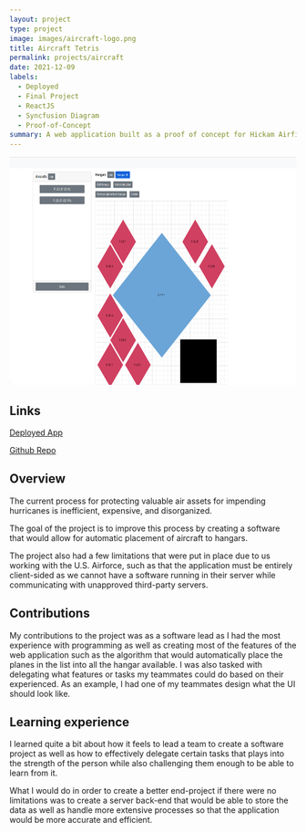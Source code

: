```yaml
---
layout: project
type: project
image: images/aircraft-logo.png 
title: Aircraft Tetris
permalink: projects/aircraft
date: 2021-12-09
labels:
  - Deployed
  - Final Project
  - ReactJS
  - Syncfusion Diagram
  - Proof-of-Concept
summary: A web application built as a proof of concept for Hickam Airfield in order to assist with aircraft-to-hangar placement in the case of a natural disaster such as a hurricane.
---
```


<img class="image" src="../images/aircraft-hangar.png" style="width:100%;height:25rem;">

## Links

[Deployed App](https://aircraft-hangar.xyz/)

[Github Repo](https://github.com/AircraftHangar491/aircraft-hangar)

## Overview

The current process for protecting valuable air assets for impending hurricanes is inefficient, expensive, and disorganized. 

The goal of the project is to improve this process by creating a software that would allow for automatic placement of aircraft to hangars.

The project also had a few limitations that were put in place due to us working with the U.S. Airforce, such as that the application must be entirely client-sided as we cannot have a software running in their server while communicating with unapproved third-party servers. 
  
## Contributions

My contributions to the project was as a software lead as I had the most experience with programming as well as creating most of the features of the web application such as the algorithm that would automatically place the planes in the list into all the hangar available. I was also tasked with delegating what features or tasks my teammates could do based on their experienced. As an example, I had one of my teammates design what the UI should look like.

## Learning experience

I learned quite a bit about how it feels to lead a team to create a software project as well as how to effectively delegate certain tasks that plays into the strength of the person while also challenging them enough to be able to learn from it.

What I would do in order to create a better end-project if there were no limitations was to create a server back-end that would be able to store the data as well as handle more extensive processes so that the application would be more accurate and efficient.

